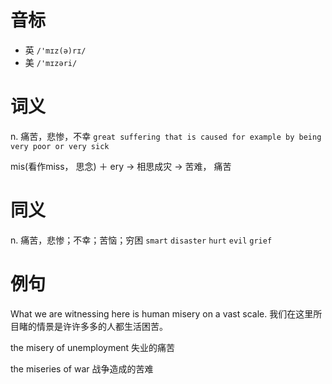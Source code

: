 # 音标

- 英 `/'mɪz(ə)rɪ/`
- 美 `/'mɪzəri/`

# 词义

n. 痛苦，悲惨，不幸
`great suffering that is caused for example by being very poor or very sick`



mis(看作miss， 思念) ＋ ery → 相思成灾 → 苦难， 痛苦

# 同义

n. 痛苦，悲惨；不幸；苦恼；穷困
`smart` `disaster` `hurt` `evil` `grief`

# 例句

What we are witnessing here is human misery on a vast scale.
我们在这里所目睹的情景是许许多多的人都生活困苦。

the misery of unemployment
失业的痛苦

the miseries of war
战争造成的苦难


